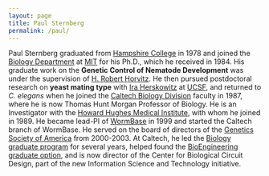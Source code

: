 ```yaml
---
layout: page
title: Paul Sternberg
permalink: /paul/
---
```


Paul Sternberg graduated from [Hampshire College](https://www.hampshire.edu/)
in 1978 and joined the [Biology Department](https://biology.mit.edu/)
at [MIT](http://www.mit.edu/) for his Ph.D., which he received in 1984.
His graduate work on the **Genetic Control of Nematode Development** was under the
supervision of
[H. Robert Horvitz](http://web.mit.edu/horvitz/www/horvitzlab.html).
He then pursued postdoctoral research on **yeast mating type** with
[Ira Herskowitz](http://www.genetics.org/content/166/2/653) at
[UCSF](https://www.ucsf.edu/), and returned to *C. elegans* when he
joined the [Caltech Biology Division](http://www.bbe.caltech.edu/)
faculty in 1987, where he is now Thomas Hunt Morgan Professor of Biology.
He is an Investigator with the
[Howard Hughes Medical Institute](http://www.hhmi.org/),
with whom he joined in 1989.
He became lead-PI of [WormBase](http://www.wormbase.org/) in 1999
and started the Caltech branch of WormBase. He served on the board of directors
of the [Genetics Society of America](http://www.genetics-gsa.org/)
from 2000-2003. At Caltech, he led the
[Biology graduate program](https://www.bbe.caltech.edu/content/graduate-program)
for several years, helped found the
[BioEngineering graduate option](http://www.be.caltech.edu/grad/index.html),
and is now director of the Center for Biological Circuit
Design, part of the new Information Science and Technology initiative.
